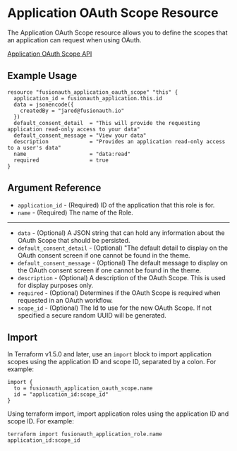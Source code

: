 # Application OAuth Scope Resource

The Application OAuth Scope resource allows you to define the scopes that an application can request when using OAuth.

[Application OAuth Scope API](https://fusionauth.io/docs/apis/scopes)

## Example Usage

```hcl
resource "fusionauth_application_oauth_scope" "this" {
  application_id = fusionauth_application.this.id
  data = jsonencode({
    createdBy = "jared@fusionauth.io"
  })
  default_consent_detail  = "This will provide the requesting application read-only access to your data"
  default_consent_message = "View your data"
  description             = "Provides an application read-only access to a user's data"
  name                    = "data:read"
  required                = true
}

```

## Argument Reference

* `application_id` - (Required) ID of the application that this role is for.
* `name` - (Required) The name of the Role.

---

* `data` - (Optional) A JSON string that can hold any information about the OAuth Scope that should be persisted.
* `default_consent_detail` - (Optional) "The default detail to display on the OAuth consent screen if one cannot be found in the theme.
* `default_consent_message` - (Optional) The default message to display on the OAuth consent screen if one cannot be found in the theme.
* `description` - (Optional) A description of the OAuth Scope. This is used for display purposes only.
* `required` - (Optional) Determines if the OAuth Scope is required when requested in an OAuth workflow.
* `scope_id` - (Optional) The Id to use for the new OAuth Scope. If not specified a secure random UUID will be generated.

## Import

In Terraform v1.5.0 and later, use an `import` block to import application scopes using the application ID and scope ID, separated by a colon. For example:

```hcl
import {
  to = fusionauth_application_oauth_scope.name
  id = "application_id:scope_id"
}
```

Using terraform import, import application roles using the application ID and scope ID. For example:

```shell
terraform import fusionauth_application_role.name application_id:scope_id
